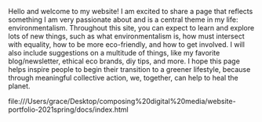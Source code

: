 Hello and welcome to my website! I am excited to share a page that reflects something I am very passionate about and is a central theme in my life: environmentalism. Throughout this site, you can expect to learn and explore lots of new things, such as what environmentalism is, how must intersect with equality, how to be more eco-friendly, and how to get involved. I will also include suggestions on a multitude of things, like my favorite blog/newsletter, ethical eco brands, diy tips, and more. I hope this page helps inspire people to begin their transition to a greener lifestyle, because through meaningful collective action, we, together, can help to heal the planet.   


file:///Users/grace/Desktop/composing%20digital%20media/website-portfolio-2021spring/docs/index.html
